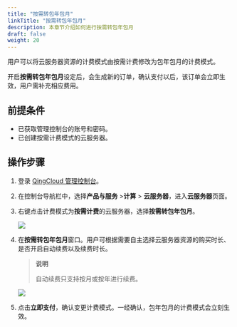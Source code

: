 ```yaml
---
title: "按需转包年包月"
linkTitle: "按需转包年包月"
description: 本章节介绍如何进行按需转包年包月
draft: false
weight: 20
---
```


用户可以将云服务器资源的计费模式由按需计费修改为包年包月的计费模式。

开启**按需转包年包月**设定后，会生成新的订单，确认支付以后，该订单会立即生效，用户需补充相应费用。

## 前提条件

- 已获取管理控制台的账号和密码。
- 已创建按需计费模式的云服务器。

## 操作步骤

1. 登录 [QingCloud 管理控制台](https://console.qingcloud.com/login)。

2. 在控制台导航栏中，选择**产品与服务** >**计算** > **云服务器**，进入**云服务器**页面。

3. 右键点击计费模式为**按需计费**的云服务器，选择**按需转包年包月**。

   ![](../_images/change2-1.png)
   
4. 在**按需转包年包月**窗口。用户可根据需要自主选择云服务器资源的购买时长、是否开启自动续费以及续费时长。

   > **说明**
   >
   > 自动续费只支持按月或按年进行续费。

   ![](../_images/change2-2.png)

5. 点击**立即支付**，确认变更计费模式。一经确认，包年包月的计费模式会立刻生效。